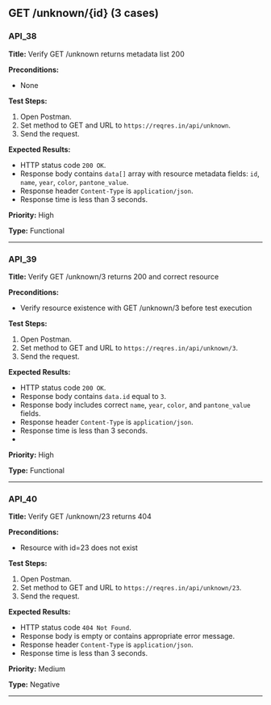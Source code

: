 ## GET /unknown/{id} (3 cases)

### API_38  
**Title:** Verify GET /unknown returns metadata list 200  

**Preconditions:**  
- None  

**Test Steps:**  
1. Open Postman.  
2. Set method to GET and URL to `https://reqres.in/api/unknown`.  
3. Send the request.  

**Expected Results:**  
- HTTP status code `200 OK`.  
- Response body contains `data[]` array with resource metadata fields: `id`, `name`, `year`, `color`, `pantone_value`.  
- Response header `Content-Type` is `application/json`.  
- Response time is less than 3 seconds.  

**Priority:** High  

**Type:** Functional 

---

### API_39  
**Title:** Verify GET /unknown/3 returns 200 and correct resource

**Preconditions:**  
- Verify resource existence with GET /unknown/3 before test execution  

**Test Steps:**  
1. Open Postman.  
2. Set method to GET and URL to `https://reqres.in/api/unknown/3`.  
3. Send the request.  

**Expected Results:**  
- HTTP status code `200 OK`.  
- Response body contains `data.id` equal to `3`.  
- Response body includes correct `name`, `year`, `color`, and `pantone_value` fields.  
- Response header `Content-Type` is `application/json`.  
- Response time is less than 3 seconds.
-   
**Priority:** High  

**Type:** Functional 

---

### API_40  
**Title:** Verify GET /unknown/23 returns 404  

**Preconditions:**  
- Resource with id=23 does not exist 
   
**Test Steps:**  
1. Open Postman.  
2. Set method to GET and URL to `https://reqres.in/api/unknown/23`.  
3. Send the request.  
   
**Expected Results:**  
- HTTP status code `404 Not Found`.  
- Response body is empty or contains appropriate error message.  
- Response header `Content-Type` is `application/json`.  
- Response time is less than 3 seconds.  

**Priority:** Medium  

**Type:** Negative  

---